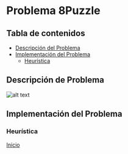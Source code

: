 # Problema 8Puzzle

## Tabla de contenidos

- [Descripción del Problema](#descripci-n-del-problema)
- [Implementación del Problema](#implementaci-n-del-problema)
  - [Heurística](#heur-stica)

## Descripción de Problema

![alt text]()

## Implementación del Problema
### Heurística

[Inicio](../../README.md)